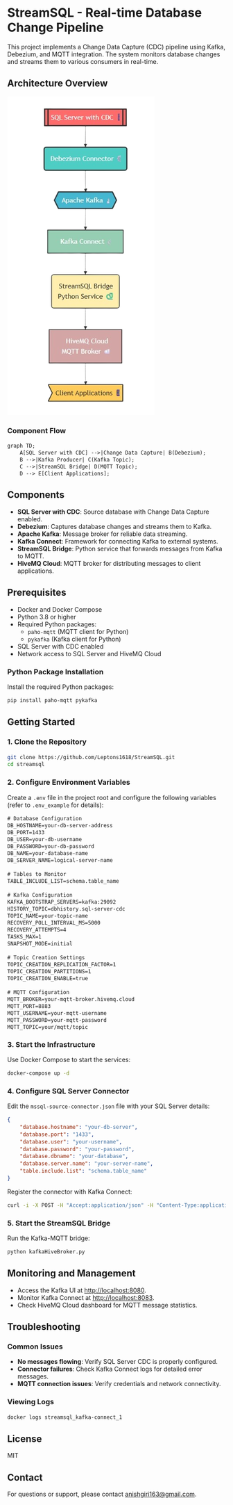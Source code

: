 # StreamSQL - Real-time Database Change Pipeline

This project implements a Change Data Capture (CDC) pipeline using Kafka, Debezium, and MQTT integration. The system monitors database changes and streams them to various consumers in real-time.

## Architecture Overview

![StreamSQL Architecture](./StreamSQL+Architecture.png)

### Component Flow

```mermaid
graph TD;
    A[SQL Server with CDC] -->|Change Data Capture| B(Debezium);
    B -->|Kafka Producer| C(Kafka Topic);
    C -->|StreamSQL Bridge| D(MQTT Topic);
    D --> E[Client Applications];
```

## Components

- **SQL Server with CDC**: Source database with Change Data Capture enabled.
- **Debezium**: Captures database changes and streams them to Kafka.
- **Apache Kafka**: Message broker for reliable data streaming.
- **Kafka Connect**: Framework for connecting Kafka to external systems.
- **StreamSQL Bridge**: Python service that forwards messages from Kafka to MQTT.
- **HiveMQ Cloud**: MQTT broker for distributing messages to client applications.

## Prerequisites

- Docker and Docker Compose
- Python 3.8 or higher
- Required Python packages:
  - `paho-mqtt` (MQTT client for Python)
  - `pykafka` (Kafka client for Python)
- SQL Server with CDC enabled
- Network access to SQL Server and HiveMQ Cloud

### Python Package Installation

Install the required Python packages:

```bash
pip install paho-mqtt pykafka
```

## Getting Started

### 1. Clone the Repository

```bash
git clone https://github.com/Leptons1618/StreamSQL.git
cd streamsql
```

### 2. Configure Environment Variables

Create a `.env` file in the project root and configure the following variables (refer to `.env_example` for details):

```plaintext
# Database Configuration
DB_HOSTNAME=your-db-server-address
DB_PORT=1433
DB_USER=your-db-username
DB_PASSWORD=your-db-password
DB_NAME=your-database-name
DB_SERVER_NAME=logical-server-name

# Tables to Monitor
TABLE_INCLUDE_LIST=schema.table_name

# Kafka Configuration
KAFKA_BOOTSTRAP_SERVERS=kafka:29092
HISTORY_TOPIC=dbhistory.sql-server-cdc
TOPIC_NAME=your-topic-name
RECOVERY_POLL_INTERVAL_MS=5000
RECOVERY_ATTEMPTS=4
TASKS_MAX=1
SNAPSHOT_MODE=initial

# Topic Creation Settings
TOPIC_CREATION_REPLICATION_FACTOR=1
TOPIC_CREATION_PARTITIONS=1
TOPIC_CREATION_ENABLE=true

# MQTT Configuration
MQTT_BROKER=your-mqtt-broker.hivemq.cloud
MQTT_PORT=8883
MQTT_USERNAME=your-mqtt-username
MQTT_PASSWORD=your-mqtt-password
MQTT_TOPIC=your/mqtt/topic
```

### 3. Start the Infrastructure

Use Docker Compose to start the services:

```bash
docker-compose up -d
```

### 4. Configure SQL Server Connector

Edit the `mssql-source-connector.json` file with your SQL Server details:

```json
{
    "database.hostname": "your-db-server",
    "database.port": "1433",
    "database.user": "your-username",
    "database.password": "your-password",
    "database.dbname": "your-database",
    "database.server.name": "your-server-name",
    "table.include.list": "schema.table_name"
}
```

Register the connector with Kafka Connect:

```bash
curl -i -X POST -H "Accept:application/json" -H "Content-Type:application/json" --data @mssql-source-connector.json http://localhost:8083/connectors
```

### 5. Start the StreamSQL Bridge

Run the Kafka-MQTT bridge:

```bash
python kafkaHiveBroker.py
```

## Monitoring and Management

- Access the Kafka UI at [http://localhost:8080](http://localhost:8080).
- Monitor Kafka Connect at [http://localhost:8083](http://localhost:8083).
- Check HiveMQ Cloud dashboard for MQTT message statistics.

## Troubleshooting

### Common Issues

- **No messages flowing**: Verify SQL Server CDC is properly configured.
- **Connector failures**: Check Kafka Connect logs for detailed error messages.
- **MQTT connection issues**: Verify credentials and network connectivity.

### Viewing Logs

```bash
docker logs streamsql_kafka-connect_1
```

## License

MIT

## Contact

For questions or support, please contact [anishgiri163@gmail.com](mailto:anishgiri163@gmail.com).